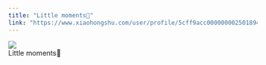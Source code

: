 ```yaml
---
title: "Little moments🥰"
link: "https://www.xiaohongshu.com/user/profile/5cff9acc0000000025018949/"
---
```


<img src="http://sns-webpic-qc.xhscdn.com/202409111413/f1ebf4479758c9d6e68b17f9a0cbc38e/1040g00830tm140h7ku005n7vjb69b2a9ioviljg!nc_n_nwebp_mw_1" /><br />Little moments🥰
